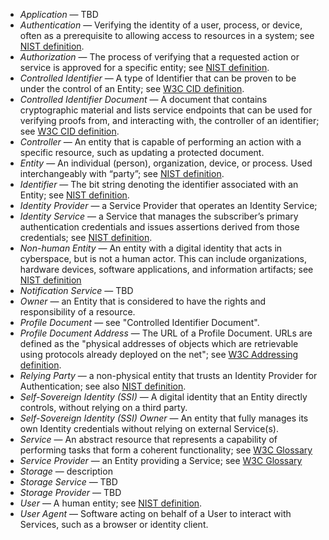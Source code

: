  - <dfn>Application</dfn> — TBD
 - <dfn>Authentication</dfn> — Verifying the identity of a user, process, or device, often as a prerequisite to allowing access to resources in a system; see [NIST definition](https://csrc.nist.gov/glossary/term/authentication).
 - <dfn>Authorization</dfn> — The process of verifying that a requested action or service is approved for a specific entity; see [NIST definition](https://csrc.nist.gov/glossary/term/authorization).
 - <dfn>Controlled Identifier</dfn> — A type of Identifier that can be proven to be under the control of an Entity; see [W3C CID definition](https://www.w3.org/TR/cid-1.0/#dfn-controlled-identifier).
 - <dfn>Controlled Identifier Document</dfn> — A document that contains cryptographic material and lists service endpoints that can be used for verifying proofs from, and interacting with, the controller of an identifier; see [W3C CID definition](https://www.w3.org/TR/cid-1.0/#dfn-controlled-identifier-document).
 - <dfn>Controller</dfn> — An entity that is capable of performing an action with a specific resource, such as updating a protected document.
 - <dfn>Entity</dfn> — An individual (person), organization, device, or process. Used interchangeably with “party”; see [NIST definition](https://csrc.nist.gov/glossary/term/entity).
 - <dfn>Identifier</dfn> — The bit string denoting the identifier associated with an Entity; see [NIST definition](https://csrc.nist.gov/glossary/term/identifier).
 - <dfn>Identity Provider</dfn> — a Service Provider that operates an Identity Service;
 - <dfn>Identity Service</dfn> — a Service that manages the subscriber’s primary authentication credentials and issues assertions derived from those credentials; see [NIST definition](https://csrc.nist.gov/glossary/term/identity_provider).
 - <dfn>Non-human Entity</dfn> — An entity with a digital identity that acts in cyberspace, but is not a human actor. This can include organizations, hardware devices, software applications, and information artifacts; see [NIST definition](https://csrc.nist.gov/glossary/term/non-human_entity)
 - <dfn>Notification Service</dfn> — TBD
 - <dfn>Owner</dfn> — an Entity that is considered to have the rights and responsibility of a resource.
 - <dfn>Profile Document</dfn> — see "Controlled Identifier Document".
 - <dfn>Profile Document Address</dfn> — The URL of a Profile Document. URLs are defined as the "physical addresses of objects which are retrievable using protocols already deployed on the net"; see [W3C Addressing definition](https://www.w3.org/Addressing/URL/url-spec.html).
 - <dfn>Relying Party</dfn> — a non-physical entity that trusts an Identity Provider for Authentication; see also [NIST definition](https://csrc.nist.gov/glossary/term/relying_party).
 - <dfn>Self-Sovereign Identity (SSI)</dfn> — A digital identity that an Entity directly controls, without relying on a third party.
 - <dfn>Self-Sovereign Identity (SSI) Owner</dfn> — An entity that fully manages its own Identity credentials without relying on external Service(s).
 - <dfn>Service</dfn> — An abstract resource that represents a capability of performing tasks that form a coherent functionality; see [W3C Glossary](https://www.w3.org/TR/ws-gloss/#service)
 - <dfn>Service Provider</dfn> — an Entity providing a Service; see [W3C Glossary](https://www.w3.org/TR/ws-gloss/#providerentity)
 - <dfn>Storage</dfn> — description
 - <dfn>Storage Service</dfn> — TBD
 - <dfn>Storage Provider</dfn> — TBD
 - <dfn>User</dfn> — A human entity; see [NIST definition](https://csrc.nist.gov/glossary/term/user).
 - <dfn>User Agent</dfn> — Software acting on behalf of a User to interact with Services, such as a browser or identity client.
